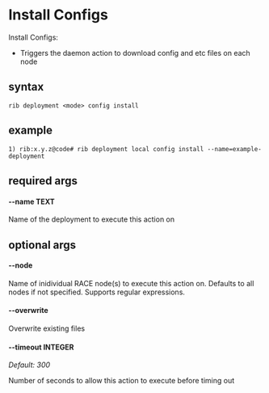 # Install Configs

Install Configs:
- Triggers the daemon action to download config and etc files on each node
## syntax

```
rib deployment <mode> config install
```

## example

```
1) rib:x.y.z@code# rib deployment local config install --name=example-deployment
```

## required args

#### --name TEXT

Name of the deployment to execute this action on

## optional args

#### --node
Name of inidividual RACE node(s) to execute this action on. Defaults to all nodes if not specified. Supports regular expressions.

#### --overwrite
Overwrite existing files

#### --timeout INTEGER

*Default: 300*

Number of seconds to allow this action to execute before timing out


